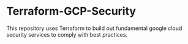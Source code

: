 # Terraform-GCP-Security

This repository uses Terraform to build out fundamental google cloud security services to comply with best practices.
